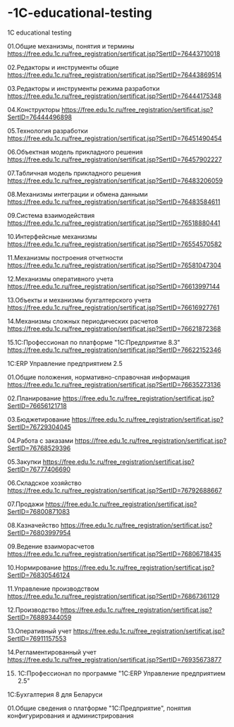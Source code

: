 # -1C-educational-testing
 1C educational testing
 
01.Общие механизмы, понятия и термины 
https://free.edu.1c.ru/free_registration/sertificat.jsp?SertID=76443710018

02.Редакторы и инструменты общие  
https://free.edu.1c.ru/free_registration/sertificat.jsp?SertID=76443869514

03.Редакторы и инструменты режима разработки
https://free.edu.1c.ru/free_registration/sertificat.jsp?SertID=76444175348

04.Конструкторы
https://free.edu.1c.ru/free_registration/sertificat.jsp?SertID=76444496898

05.Технология разработки
https://free.edu.1c.ru/free_registration/sertificat.jsp?SertID=76451490454

06.Объектная модель прикладного решения
https://free.edu.1c.ru/free_registration/sertificat.jsp?SertID=76457902227

07.Табличная модель прикладного решения
https://free.edu.1c.ru/free_registration/sertificat.jsp?SertID=76483206059

08.Механизмы интеграции и обмена данными
https://free.edu.1c.ru/free_registration/sertificat.jsp?SertID=76483584611

09.Система взаимодействия
https://free.edu.1c.ru/free_registration/sertificat.jsp?SertID=76518880441

10.Интерфейсные механизмы
https://free.edu.1c.ru/free_registration/sertificat.jsp?SertID=76554570582

11.Механизмы построения отчетности
https://free.edu.1c.ru/free_registration/sertificat.jsp?SertID=76581047304

12.Механизмы оперативного учета
https://free.edu.1c.ru/free_registration/sertificat.jsp?SertID=76613997144

13.Объекты и механизмы бухгалтерского учета
https://free.edu.1c.ru/free_registration/sertificat.jsp?SertID=76616927761

14.Механизмы сложных периодических расчетов
https://free.edu.1c.ru/free_registration/sertificat.jsp?SertID=76621872368

15.1С:Профессионал по платформе "1С:Предприятие 8.3"
https://free.edu.1c.ru/free_registration/sertificat.jsp?SertID=76622152346

1С:ERP Управление предприятием 2.5

01.Общие положения, нормативно-справочная информация
https://free.edu.1c.ru/free_registration/sertificat.jsp?SertID=76635273136

02.Планирование
https://free.edu.1c.ru/free_registration/sertificat.jsp?SertID=76656121718

03.Бюджетирование
https://free.edu.1c.ru/free_registration/sertificat.jsp?SertID=76729304045

04.Работа с заказами
https://free.edu.1c.ru/free_registration/sertificat.jsp?SertID=76768529396

05.Закупки
https://free.edu.1c.ru/free_registration/sertificat.jsp?SertID=76777406690

06.Складское хозяйство
https://free.edu.1c.ru/free_registration/sertificat.jsp?SertID=76792688667

07.Продажи
https://free.edu.1c.ru/free_registration/sertificat.jsp?SertID=76800871083

08.Казначейство
https://free.edu.1c.ru/free_registration/sertificat.jsp?SertID=76803997954

09.Ведение взаиморасчетов
https://free.edu.1c.ru/free_registration/sertificat.jsp?SertID=76806718435

10.Нормирование
https://free.edu.1c.ru/free_registration/sertificat.jsp?SertID=76830546124

11.Управление производством
https://free.edu.1c.ru/free_registration/sertificat.jsp?SertID=76867361129

12.Производство
https://free.edu.1c.ru/free_registration/sertificat.jsp?SertID=76889344059

13.Оперативный учет
https://free.edu.1c.ru/free_registration/sertificat.jsp?SertID=76911157553

14.Регламентированный учет
https://free.edu.1c.ru/free_registration/sertificat.jsp?SertID=76935673877

15. 1С:Профессионал по программе "1С:ERP Управление предприятием 2.5"

1С:Бухгалтерия 8 для Беларуси

01.Общие сведения о платформе "1С:Предприятие", понятия конфигурирования и администрирования
    
